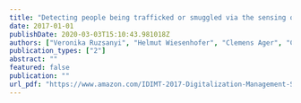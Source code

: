 ```yaml
---
title: "Detecting people being trafficked or smuggled via the sensing of trace volatiles"
date: 2017-01-01
publishDate: 2020-03-03T15:10:43.981018Z
authors: ["Veronika Ruzsanyi", "Helmut Wiesenhofer", "Clemens Ager", "Chris A. Mayhew"]
publication_types: ["2"]
abstract: ""
featured: false
publication: ""
url_pdf: "https://www.amazon.com/IDIMT-2017-Digitalization-Management-Schriftenreihe-Informatik/dp/399062119X?SubscriptionId=AKIAIOBINVZYXZQZ2U3A&tag=chimbori05-20&linkCode=xm2&camp=2025&creative=165953&creativeASIN=399062119X"
---
```


